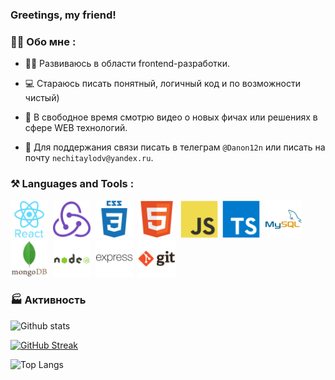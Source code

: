 ### Greetings, my friend! 

### 👨‍🦱 Обо мне :

- 👨‍🎓 Развиваюсь в области frontend-разработки.

- 💻 Стараюсь писать понятный, логичный код и по возможности чистый)

- 🌆 В свободное время смотрю видео о новых фичах или решениях в сфере WEB технологий.

- 📨 Для поддержания связи писать в телеграм ```@Danon12n``` или писать на почту ```nechitaylodv@yandex.ru```.

### ⚒️ Languages and Tools :

<div>
  <img src="https://github.com/devicons/devicon/blob/master/icons/react/react-original-wordmark.svg" title="React" alt="React" width="60" height="60"/>&nbsp;
  <img src="https://github.com/devicons/devicon/blob/master/icons/redux/redux-original.svg" title="Redux" alt="Redux " width="60" height="60"/>&nbsp;
  <img src="https://github.com/devicons/devicon/blob/master/icons/css3/css3-plain-wordmark.svg"  title="CSS3" alt="CSS" width="60" height="60"/>&nbsp;
  <img src="https://github.com/devicons/devicon/blob/master/icons/html5/html5-original.svg" title="HTML5" alt="HTML" width="60" height="60"/>&nbsp;
  <img src="https://github.com/devicons/devicon/blob/master/icons/javascript/javascript-original.svg" title="JavaScript" alt="JavaScript" width="60" height="60"/>&nbsp;
  <img src="https://github.com/devicons/devicon/blob/master/icons/typescript/typescript-original.svg" title="TypeScript" alt="TypeScript" width="60" height="60"/>&nbsp;
  <img src="https://github.com/devicons/devicon/blob/master/icons/mysql/mysql-original-wordmark.svg" title="MySQL"  alt="MySQL" width="60" height="60"/>&nbsp;
  <img src="https://github.com/devicons/devicon/blob/master/icons/mongodb/mongodb-original-wordmark.svg" title="MongoDB"  alt="MongoDB" width="60" height="60"/>&nbsp;
  <img src="https://github.com/devicons/devicon/blob/master/icons/nodejs/nodejs-original-wordmark.svg" title="NodeJS" alt="NodeJS" width="60" height="60"/>&nbsp;
  <img src="https://github.com/devicons/devicon/blob/master/icons/express/express-original-wordmark.svg" title="Express" alt="Express" width="60" height="60"/>&nbsp;
  <img src="https://github.com/devicons/devicon/blob/master/icons/git/git-original-wordmark.svg" title="Git" **alt="Git" width="60" height="60"/>
</div>

### 🏭 Активность

![Github stats](https://github-readme-stats.vercel.app/api?username=Danon12n&show_icons=true&theme=algolia&count_private=true)

[![GitHub Streak](http://github-readme-streak-stats.herokuapp.com?user=danon12n&theme=algolia&locale=ru&date_format=j%20M%5B%20Y%5D)](https://git.io/streak-stats)

![Top Langs](https://github-readme-stats.vercel.app/api/top-langs/?username=Danon12n&langs_count=6&layout=compact&theme=algolia)

